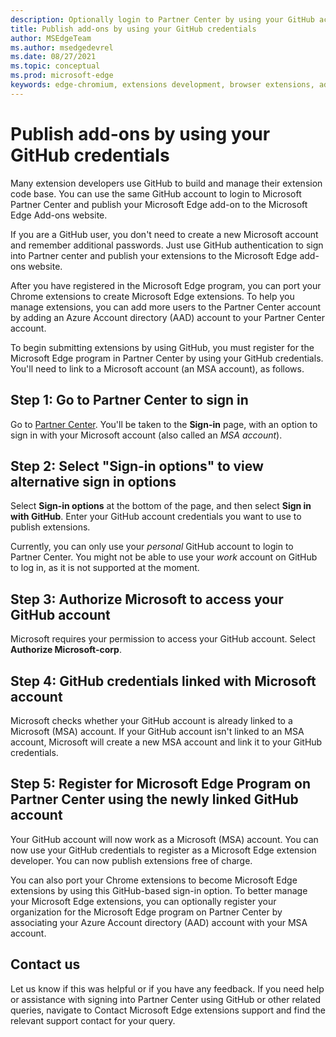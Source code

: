 ```yaml
---
description: Optionally login to Partner Center by using your GitHub account credentials.
title: Publish add-ons by using your GitHub credentials
author: MSEdgeTeam
ms.author: msedgedevrel
ms.date: 08/27/2021
ms.topic: conceptual
ms.prod: microsoft-edge
keywords: edge-chromium, extensions development, browser extensions, add-ons, partner center, developer
---
```

# Publish add-ons by using your GitHub credentials

Many extension developers use GitHub to build and manage their extension code base.  You can use the same GitHub account to login to Microsoft Partner Center and publish your Microsoft Edge add-on to the Microsoft Edge Add-ons website. 

If you are a GitHub user, you don't need to create a new Microsoft account and remember additional passwords.  Just use GitHub authentication to sign into Partner center and publish your extensions to the Microsoft Edge add-ons website.

After you have registered in the Microsoft Edge program, you can port your Chrome extensions to create Microsoft Edge extensions.  To help you manage extensions, you can add more users to the Partner Center account by adding an Azure Account directory (AAD) account to your Partner Center account.

To begin submitting extensions by using GitHub, you must register for the Microsoft Edge program in Partner Center by using your GitHub credentials.  You'll need to link to a Microsoft account (an MSA account), as follows.


<!-- ====================================================================== -->
## Step 1: Go to Partner Center to sign in

Go to [Partner Center][MicrosoftPartnerCenter].  You'll be taken to the **Sign-in** page, with an option to sign in with your Microsoft account (also called an _MSA account_).


<!-- ====================================================================== -->
## Step 2: Select "Sign-in options" to view alternative sign in options 

Select **Sign-in options** at the bottom of the page, and then select **Sign in with GitHub**.  Enter your GitHub account credentials you want to use to publish extensions. 

Currently, you can only use your _personal_ GitHub account to login to Partner Center.  You might not be able to use your _work_ account on GitHub to log in, as it is not supported at the moment.


<!-- ====================================================================== -->
## Step 3: Authorize Microsoft to access your GitHub account

Microsoft requires your permission to access your GitHub account.  Select **Authorize Microsoft-corp**.


<!-- ====================================================================== -->
## Step 4: GitHub credentials linked with Microsoft account

Microsoft checks whether your GitHub account is already linked to a Microsoft (MSA) account.  If your GitHub account isn't linked to an MSA account, Microsoft will create a new MSA account and link it to your GitHub credentials.


<!-- ====================================================================== -->
## Step 5: Register for Microsoft Edge Program on Partner Center using the newly linked GitHub account

Your GitHub account will now work as a Microsoft (MSA) account.  You can now use your GitHub credentials to register as a Microsoft Edge extension developer.  You can now publish extensions free of charge.

You can also port your Chrome extensions to become Microsoft Edge extensions by using this GitHub-based sign-in option.  To better manage your Microsoft Edge extensions, you can optionally register your organization for the Microsoft Edge program on Partner Center by associating your Azure Account directory (AAD) account with your MSA account.


<!-- ====================================================================== -->
## Contact us

Let us know if this was helpful or if you have any feedback.  If you need help or assistance with signing into Partner Center using GitHub or other related queries, navigate to Contact Microsoft Edge extensions support and find the relevant support contact for your query. 


<!-- links -->
<!-- external links -->
[MicrosoftPartnerCenter]: https://partner.microsoft.com "Partner Center"  
